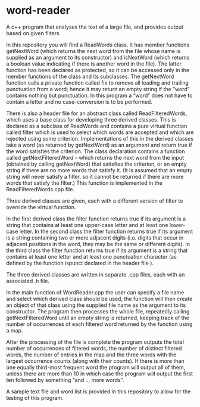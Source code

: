 # word-reader
A c++ program that analyses the text of a large file, and provides output based on given filters

In this repository you will find a ReadWords class. It has member functions getNextWord (which returns the next word from the file whose name is supplied as an argument to its constructor) and isNextWord (which returns a boolean value indicating if there is another word in the file). The latter function has been declared as protected, so it can be accessed only in the member functions of the class and its subclasses. The getNextWord function calls a private function called fix to remove all leading and trailing punctuation from a word; hence it may return an empty string if the “word” contains nothing but punctuation. In this program a “word” does not have to contain a letter and no case-conversion is to be performed.

There is also a header file for an abstract class called ReadFilteredWords, which uses a base class for developing three derived classes. This is declared as a subclass of ReadWords and contains a pure virtual function called filter which is used to select which words are accepted and which are rejected using some criterion. Implementations of this in the derived classes take a word (as returned by getNextWord) as an argument and return true if the word satisfies the criterion. The class declaration contains a function called getNextFilteredWord – which returns the next word from the input (obtained by calling getNextWord) that satisfies the criterion, or
an empty string if there are no more words that satisfy it. (It is assumed that an empty string will never satisfy a filter, so it cannot be returned if there are more words that satisfy the filter.) This function is implemented in the ReadFilteredWords.cpp file.

Three derived classes are given, each with a different version of filter to override the virtual function.

In the first derived class the filter function returns true if its argument is a string that contains at least one upper-case letter and at least one lower-case letter. In the second class the filter function returns true if its argument is a string containing two or more adjacent digits (i.e. digits that occur in adjacent positions in the word, they may be the same or different digits). In the third class the filter function returns true if its argument is a string that contains at least one letter and at least one punctuation character (as defined by the function ispunct declared in the header file <cctype>).

The three derived classes are written in separate .cpp files, each with an associated .h file.

In the main function of WordReader.cpp the user can specify a file name and select which derived class should be used, the function will then create an object of that class using the supplied file name as the argument to its constructor. The program then processes the whole file, repeatedly calling getNextFilteredWord until an empty string is returned, keeping track of the number of occurrences of each filtered word returned by the function using a map.
  
After the processing of the file is complete the program outputs the total number of occurrences of filtered words, the number of distinct filtered words, the number of entries in the map and the three words with the largest occurrence counts (along with their counts). If there is more than one equally third-most frequent word the program will output all of them, unless there are more than 10 in which case the program will output the first ten followed by something “and ... more words”.

A sample text file and word list is provided in this repository to allow for the testing of this program.
